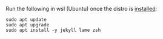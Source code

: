 Run the following in wsl (Ubuntu) once the distro is [installed](https://aka.ms/wslstore):

```
sudo apt update
sudo apt upgrade
sudo apt install -y jekyll lame zsh
```
